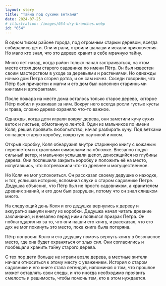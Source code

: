 ```yaml
---
layout: story
title: "Тайна под сухими ветками"
date: 2024-07-25
# illustration: /images/054-dry-branches.webp
id: "054"
---
```


В одном тихом районе города, под огромным старым деревом, всегда собирались дети. Они играли, строили шалаши и искали приключения. Но мало кто знал, что это дерево хранит в себе мрачную тайну.

Много лет назад, когда район только начал застраиваться, на этом месте стоял дом старого садовника по имени Пётр. Он был известен своим мастерством в уходе за деревьями и растениями. Но однажды ночью дом Петра сгорел дотла, и он сам исчез. Соседи говорили, что Пётр был причастен к магии и его дом был наполнен старинными книгами и артефактами.

После пожара на месте дома осталось только старое дерево, которое Пётр любил и ухаживал за ним. Вокруг него всегда росли густые кусты и трава, словно дерево охраняло что-то важное.

Однажды, когда дети играли вокруг дерева, они заметили кучу сухих веток и листьев, обмотанную лентой. Один из мальчиков по имени Коля, решив проявить любопытство, начал разбирать кучу. Под ветками он нашел старую коробку, покрытую паутиной и мхом.

Открыв коробку, Коля обнаружил внутри старинную книгу с кожаным переплетом и странными символами на обложке. Внезапно подул сильный ветер, и мальчики услышали шепот, доносящийся из глубины дерева. Они поспешили закрыть коробку и положить её на место, испугавшись, что потревожили что-то древнее и могущественное.

Но Коля не мог успокоиться. Он рассказал своему дедушке о находке, и тот, услышав историю, вспомнил слухи о старом садовнике Петре. Дедушка объяснил, что Пётр был не просто садовником, а хранителем древних знаний, и его дом был разрушен, потому что он знал слишком много.

На следующий день Коля и его дедушка вернулись к дереву и аккуратно вынули книгу из коробки. Дедушка начал читать древние заклинания, и внезапно перед ними появился призрак Петра. Он поблагодарил их за то, что они нашли его книгу, и рассказал, что его дух не мог покинуть это место, пока книга была потеряна.

Пётр попросил Колю и его дедушку помочь вернуть книгу в безопасное место, где она будет охраняться от злых сил. Они согласились и пообещали хранить тайну старого дерева.

С тех пор дети больше не играли возле дерева, а местные жители начали относиться к этому месту с уважением. История о старом садовнике и его книге стала легендой, напоминая о том, что прошлое может оставлять свои следы, и что иногда необходимо проявить смелость и решимость, чтобы помочь тем, кто в этом нуждается.